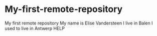 # My-first-remote-repository
My first remote repository
My name is Elise Vandersteen
I live in Balen
I used to live in Antwerp
HELP
